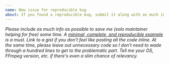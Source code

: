 ```yaml
---
name: New issue for reproducible bug
about: If you found a reproducible bug, submit it along with as much info as possible.
---
```


*Please include as much info as possible to save me (solo maintainer helping for free) some time. A [minimal, complete, and reproducible example](https://stackoverflow.com/help/minimal-reproducible-example) is a must. Link to a gist if you don't feel like posting all the code inline. At the same time, please leave out unnecessary code so I don't need to wade through a hundred lines to get to the problematic part. Tell me your OS, FFmpeg version, etc. if there's even a slim chance of relevancy.*
